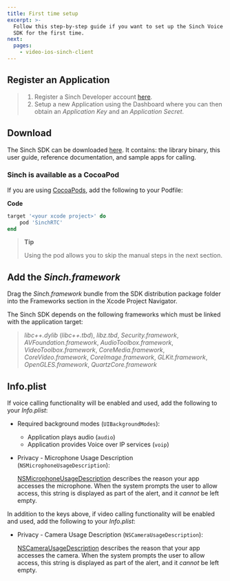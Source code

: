 ```yaml
---
title: First time setup
excerpt: >-
  Follow this step-by-step guide if you want to set up the Sinch Voice w/ Video
  SDK for the first time.
next:
  pages:
    - video-ios-sinch-client
---
```

## Register an Application

> 1.  Register a Sinch Developer account [here](https://portal.sinch.com/#/signup).
> 2.  Setup a new Application using the Dashboard where you can then obtain an _Application Key_ and an _Application Secret_.

## Download

The Sinch SDK can be downloaded [here](https://sinch.readme.io/page/downloads). It contains: the library binary, this user guide, reference documentation, and sample apps for calling.

### Sinch is available as a CocoaPod

If you are using [CocoaPods](http://www.cocoapods.org), add the following to your Podfile:

**Code**

```ruby
target '<your xcode project>' do
	pod 'SinchRTC'
end
```

> **Tip**
>
> Using the pod allows you to skip the manual steps in the next section.

## Add the _Sinch.framework_

Drag the _Sinch.framework_ bundle from the SDK distribution package folder into the Frameworks section in the Xcode Project Navigator.

The Sinch SDK depends on the following frameworks which must be linked with the application target:

> _libc++.dylib_ (_libc++.tbd_), _libz.tbd_, _Security.framework_, _AVFoundation.framework_, _AudioToolbox.framework_, _VideoToolbox.framework_, _CoreMedia.framework_, _CoreVideo.framework_, _CoreImage.framework_, _GLKit.framework_, _OpenGLES.framework_, _QuartzCore.framework_

## Info.plist

If voice calling functionality will be enabled and used, add the following to your _Info.plist_:

- Required background modes (`UIBackgroundModes`):

  - Application plays audio (`audio`)
  - Application provides Voice over IP services (`voip`)

- Privacy - Microphone Usage Description (`NSMicrophoneUsageDescription`):

  [NSMicrophoneUsageDescription](https://developer.apple.com/library/prerelease/content/documentation/General/Reference/InfoPlistKeyReference/Articles/CocoaKeys.html#//apple_ref/doc/uid/TP40009251-SW25) describes the reason your app accesses the microphone. When the system prompts the user to allow access, this string is displayed as part of the alert, and it _cannot_ be left empty.

In addition to the keys above, if video calling functionality will be enabled and used, add the following to your _Info.plist_:

- Privacy - Camera Usage Description
  (`NSCameraUsageDescription`):

  [NSCameraUsageDescription](https://developer.apple.com/library/prerelease/content/documentation/General/Reference/InfoPlistKeyReference/Articles/CocoaKeys.html#//apple_ref/doc/uid/TP40009251-SW24) describes the reason that your app accesses the camera. When the system prompts the user to allow access, this string is displayed as part of the alert, and it _cannot_ be left empty.
